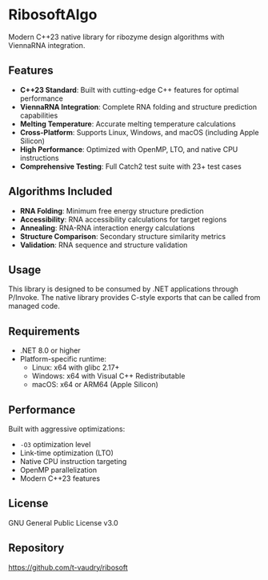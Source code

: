 # RibosoftAlgo

Modern C++23 native library for ribozyme design algorithms with ViennaRNA integration.

## Features

- **C++23 Standard**: Built with cutting-edge C++ features for optimal performance
- **ViennaRNA Integration**: Complete RNA folding and structure prediction capabilities
- **Melting Temperature**: Accurate melting temperature calculations
- **Cross-Platform**: Supports Linux, Windows, and macOS (including Apple Silicon)
- **High Performance**: Optimized with OpenMP, LTO, and native CPU instructions
- **Comprehensive Testing**: Full Catch2 test suite with 23+ test cases

## Algorithms Included

- **RNA Folding**: Minimum free energy structure prediction
- **Accessibility**: RNA accessibility calculations for target regions
- **Annealing**: RNA-RNA interaction energy calculations
- **Structure Comparison**: Secondary structure similarity metrics
- **Validation**: RNA sequence and structure validation

## Usage

This library is designed to be consumed by .NET applications through P/Invoke. The native library provides C-style exports that can be called from managed code.

## Requirements

- .NET 8.0 or higher
- Platform-specific runtime:
  - Linux: x64 with glibc 2.17+
  - Windows: x64 with Visual C++ Redistributable
  - macOS: x64 or ARM64 (Apple Silicon)

## Performance

Built with aggressive optimizations:
- `-O3` optimization level
- Link-time optimization (LTO)
- Native CPU instruction targeting
- OpenMP parallelization
- Modern C++23 features

## License

GNU General Public License v3.0

## Repository

https://github.com/t-vaudry/ribosoft
